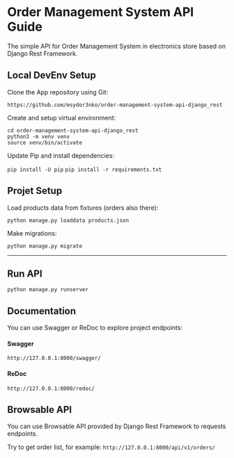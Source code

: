 # Order Management System API Guide

The simple API for Order Management System in electronics store
based on Django Rest Framework.


## Local DevEnv Setup

Clone the App repository using Git:

`https://github.com/msydor3nko/order-management-system-api-django_rest`

Create and setup virtual environment:

`cd order-management-system-api-django_rest`  
`python3 -m venv venv`  
`source venv/bin/activate`

Update Pip and install dependencies:

`pip install -U pip`
`pip install -r requirements.txt`


## Projet Setup

Load products data from fixtures (orders also there):

`python manage.py loaddata products.json`

Make migrations:

`python manage.py migrate`

---

## Run API

`python manage.py runserver`


## Documentation

You can use Swagger or ReDoc to explore project endpoints:

#### Swagger 
`http://127.0.0.1:8000/swagger/`

#### ReDoc
`http://127.0.0.1:8000/redoc/`


## Browsable API
You can use Browsable API provided by Django Rest Framework to requests endpoints.

Try to get order list, for example:
`http://127.0.0.1:8000/api/v1/orders/`
